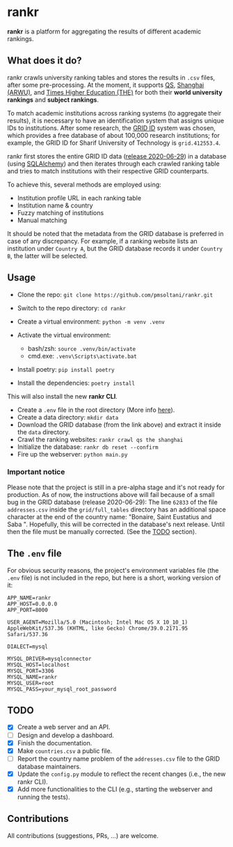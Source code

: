 # rankr

**rankr** is a platform for aggregating the results of different academic rankings.

## What does it do?

rankr crawls university ranking tables and stores the results in `.csv` files, after some pre-processing. At the moment, it supports [QS](https://www.topuniversities.com/), [Shanghai (ARWU)](http://www.shanghairanking.com), and [Times Higher Education (THE)](https://www.timeshighereducation.com) for both their **world university rankings** and **subject rankings**.

To match academic institutions across ranking systems (to aggregate their results), it is necessary to have an identification system that assigns unique IDs to institutions. After some research, the [GRID ID](https://grid.ac) system was chosen, which provides a free database of about 100,000 research institutions; for example, the GRID ID for Sharif University of Technology is `grid.412553.4`.

rankr first stores the entire GRID ID data ([release 2020-06-29](https://digitalscience.figshare.com/articles/GRID_release_2020-06-29/12587828)) in a database (using [SQLAlchemy](https://www.sqlalchemy.org)) and then iterates through each crawled ranking table and tries to match institutions with their respective GRID counterparts.

To achieve this, several methods are employed using:

- Institution profile URL in each ranking table
- Institution name & country
- Fuzzy matching of institutions
- Manual matching

It should be noted that the metadata from the GRID database is preferred in case of any discrepancy. For example, if a ranking website lists an institution under `Country A`, but the GRID database records it under `Country B`, the latter will be selected.

## Usage

- Clone the repo: `git clone https://github.com/pmsoltani/rankr.git`
- Switch to the repo directory: `cd rankr`
- Create a virtual environment: `python -m venv .venv`
- Activate the virtual environment:

  - bash/zsh: `source .venv/bin/activate`
  - cmd.exe: `.venv\Scripts\activate.bat`

- Install poetry: `pip install poetry`
- Install the dependencies: `poetry install`

This will also install the new **rankr CLI**.

- Create a `.env` file in the root directory (More info [here](#the-env-file)).
- Create a data directory: `mkdir data`
- Download the GRID database (from the link above) and extract it inside the `data` directory.
- Crawl the ranking websites: `rankr crawl qs the shanghai`
- Initialize the database: `rankr db reset --confirm`
- Fire up the webserver: `python main.py`

### Important notice

Please note that the project is still in a pre-alpha stage and it's not ready for production. As of now, the instructions above will fail because of a small bug in the GRID database (release 2020-06-29): The line `62833` of the file `addresses.csv` inside the `grid/full_tables` directory has an additional space character at the end of the country name: "Bonaire, Saint Eustatius and Saba ". Hopefully, this will be corrected in the database's next release. Until then the file must be manually corrected. (See the [TODO](#todo) section).

## The `.env` file

For obvious security reasons, the project's environment variables file (the `.env` file) is not included in the repo, but here is a short, working version of it:

```env
APP_NAME=rankr
APP_HOST=0.0.0.0
APP_PORT=8000

USER_AGENT=Mozilla/5.0 (Macintosh; Intel Mac OS X 10_10_1) AppleWebKit/537.36 (KHTML, like Gecko) Chrome/39.0.2171.95 Safari/537.36

DIALECT=mysql

MYSQL_DRIVER=mysqlconnector
MYSQL_HOST=localhost
MYSQL_PORT=3306
MYSQL_NAME=rankr
MYSQL_USER=root
MYSQL_PASS=your_mysql_root_password
```

## TODO

- [x] Create a web server and an API.
- [ ] Design and develop a dashboard.
- [x] Finish the documentation.
- [x] Make `countries.csv` a public file.
- [ ] Report the country name problem of the `addresses.csv` file to the GRID database maintainers.
- [x] Update the `config.py` module to reflect the recent changes (i.e., the new rankr CLI).
- [x] Add more functionalities to the CLI (e.g., starting the webserver and running the tests).

## Contributions

All contributions (suggestions, PRs, ...) are welcome.
